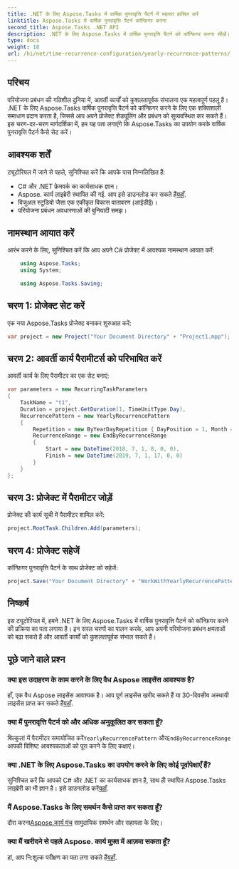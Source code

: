 ```yaml
---
title: .NET के लिए Aspose.Tasks में वार्षिक पुनरावृत्ति पैटर्न में महारत हासिल करें
linktitle: Aspose.Tasks में वार्षिक पुनरावृत्ति पैटर्न कॉन्फ़िगर करना
second_title: Aspose.Tasks .NET API
description: .NET के लिए Aspose.Tasks में वार्षिक पुनरावृत्ति पैटर्न को कॉन्फ़िगर करना सीखें। इस चरण-दर-चरण मार्गदर्शिका के साथ अपने प्रोजेक्ट प्रबंधन कौशल को बढ़ाएं।
type: docs
weight: 18
url: /hi/net/time-recurrence-configuration/yearly-recurrence-patterns/
---
```

## परिचय
परियोजना प्रबंधन की गतिशील दुनिया में, आवर्ती कार्यों को कुशलतापूर्वक संभालना एक महत्वपूर्ण पहलू है। .NET के लिए Aspose.Tasks वार्षिक पुनरावृत्ति पैटर्न को कॉन्फ़िगर करने के लिए एक शक्तिशाली समाधान प्रदान करता है, जिससे आप अपने प्रोजेक्ट शेड्यूलिंग और प्रबंधन को सुव्यवस्थित कर सकते हैं। इस चरण-दर-चरण मार्गदर्शिका में, हम यह पता लगाएंगे कि Aspose.Tasks का उपयोग करके वार्षिक पुनरावृत्ति पैटर्न कैसे सेट करें।
## आवश्यक शर्तें
ट्यूटोरियल में जाने से पहले, सुनिश्चित करें कि आपके पास निम्नलिखित हैं:
- C# और .NET फ्रेमवर्क का कार्यसाधक ज्ञान।
-  Aspose. कार्य लाइब्रेरी स्थापित की गई. आप इसे डाउनलोड कर सकते हैं[यहाँ](https://releases.aspose.com/tasks/net/).
- विजुअल स्टूडियो जैसा एक एकीकृत विकास वातावरण (आईडीई)।
- परियोजना प्रबंधन अवधारणाओं की बुनियादी समझ।
## नामस्थान आयात करें
आरंभ करने के लिए, सुनिश्चित करें कि आप अपने C# प्रोजेक्ट में आवश्यक नामस्थान आयात करें:
```csharp
    using Aspose.Tasks;
    using System;
    
    using Aspose.Tasks.Saving;
```
## चरण 1: प्रोजेक्ट सेट करें
एक नया Aspose.Tasks प्रोजेक्ट बनाकर शुरुआत करें:
```csharp
var project = new Project("Your Document Directory" + "Project1.mpp");
```
## चरण 2: आवर्ती कार्य पैरामीटर्स को परिभाषित करें
आवर्ती कार्य के लिए पैरामीटर का एक सेट बनाएं:
```csharp
var parameters = new RecurringTaskParameters
{
    TaskName = "t1",
    Duration = project.GetDuration(1, TimeUnitType.Day),
    RecurrencePattern = new YearlyRecurrencePattern
    {
        Repetition = new ByYearDayRepetition { DayPosition = 1, Month = Month.July },
        RecurrenceRange = new EndByRecurrenceRange
        {
            Start = new DateTime(2018, 7, 1, 8, 0, 0),
            Finish = new DateTime(2019, 7, 1, 17, 0, 0)
        }
    }
};
```
## चरण 3: प्रोजेक्ट में पैरामीटर जोड़ें
प्रोजेक्ट की कार्य सूची में पैरामीटर शामिल करें:
```csharp
project.RootTask.Children.Add(parameters);
```
## चरण 4: प्रोजेक्ट सहेजें
कॉन्फ़िगर पुनरावृत्ति पैटर्न के साथ प्रोजेक्ट को सहेजें:
```csharp
project.Save("Your Document Directory" + "WorkWithYearlyRecurrencePattern_out.mpp", SaveFileFormat.Mpp);
```
## निष्कर्ष
इस ट्यूटोरियल में, हमने .NET के लिए Aspose.Tasks में वार्षिक पुनरावृत्ति पैटर्न को कॉन्फ़िगर करने की प्रक्रिया का पता लगाया है। इन सरल चरणों का पालन करके, आप अपनी परियोजना प्रबंधन क्षमताओं को बढ़ा सकते हैं और आवर्ती कार्यों को कुशलतापूर्वक संभाल सकते हैं।
## पूछे जाने वाले प्रश्न
### क्या इस उदाहरण के काम करने के लिए वैध Aspose लाइसेंस आवश्यक है?
 हाँ, एक वैध Aspose लाइसेंस आवश्यक है। आप पूर्ण लाइसेंस खरीद सकते हैं या 30-दिवसीय अस्थायी लाइसेंस प्राप्त कर सकते हैं[यहाँ](https://purchase.aspose.com/temporary-license/).
### क्या मैं पुनरावृत्ति पैटर्न को और अधिक अनुकूलित कर सकता हूँ?
 बिल्कुल! में पैरामीटर समायोजित करें`YearlyRecurrencePattern` और`EndByRecurrenceRange` आपकी विशिष्ट आवश्यकताओं को पूरा करने के लिए कक्षाएं।
### क्या .NET के लिए Aspose.Tasks का उपयोग करने के लिए कोई पूर्वापेक्षाएँ हैं?
 सुनिश्चित करें कि आपको C# और .NET का कार्यसाधक ज्ञान है, साथ ही स्थापित Aspose.Tasks लाइब्रेरी का भी ज्ञान है। इसे डाउनलोड करें[यहाँ](https://releases.aspose.com/tasks/net/).
### मैं Aspose.Tasks के लिए समर्थन कैसे प्राप्त कर सकता हूँ?
 दौरा करना[Aspose.कार्य मंच](https://forum.aspose.com/c/tasks/15) सामुदायिक समर्थन और सहायता के लिए।
### क्या मैं खरीदने से पहले Aspose. कार्य मुफ़्त में आज़मा सकता हूँ?
 हां, आप नि:शुल्क परीक्षण का पता लगा सकते हैं[यहाँ](https://releases.aspose.com/).